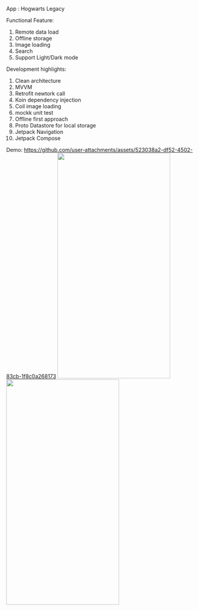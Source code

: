 App : Hogwarts Legacy

Functional Feature: 
  1. Remote data load
  2. Offline storage
  3. Image loading
  4. Search
  5. Support Light/Dark mode

Development highlights:
  1. Clean architecture
  2. MVVM
  3. Retrofit newtork call
  4. Koin dependency injection
  5. Coil image loading
  6. mockk unit test
  7. Offline first approach
  8. Proto Datastore for local storage
  9. Jetpack Navigation
  10. Jetpack Compose

Demo:
https://github.com/user-attachments/assets/523038a2-df52-4502-83cb-1f8c0a268173
<img src="https://github.com/user-attachments/assets/cb5b3bd0-1fc6-4660-b0d7-42947a81605e"  width="300" height="600">
<img src="https://github.com/user-attachments/assets/a26d0825-f0fe-4c73-afee-4c707f175d8d"  width="300" height="600">


